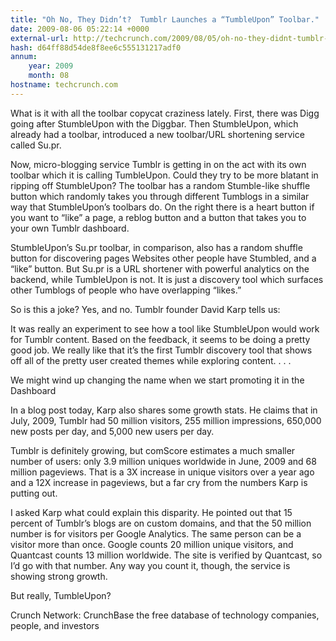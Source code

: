 ```yaml
---
title: "Oh No, They Didn’t?  Tumblr Launches a “TumbleUpon” Toolbar."
date: 2009-08-06 05:22:14 +0000
external-url: http://techcrunch.com/2009/08/05/oh-no-they-didnt-tumblr-launches-a-tumbleupon-toolbar/
hash: d64ff88d54de8f8ee6c555131217adf0
annum:
    year: 2009
    month: 08
hostname: techcrunch.com
---
```




What is it with all the toolbar copycat craziness lately.  First, there was Digg going after StumbleUpon with the Diggbar.  Then StumbleUpon, which already had a toolbar, introduced a new toolbar/URL shortening service called Su.pr.  

Now, micro-blogging service Tumblr is getting in on the act with its own toolbar which it is calling TumbleUpon.  Could they try to be more blatant in ripping off StumbleUpon?  The toolbar has a random Stumble-like shuffle button which randomly takes you through different Tumblogs in a similar way that StumbleUpon’s toolbars do. On the right there is a heart button if you want to “like” a page, a reblog button and a button that takes you to your own Tumblr dashboard.  

StumbleUpon’s Su.pr toolbar, in comparison, also has a random shuffle button for discovering pages Websites other people have Stumbled, and a “like” button.  But Su.pr is a URL shortener with powerful analytics on the backend, while TumbleUpon is not. It is just a discovery tool which surfaces other Tumblogs of people who have overlapping “likes.”

So is this a joke?  Yes, and no.  Tumblr founder David Karp tells us:

It was really an experiment to see how a tool like StumbleUpon would work for Tumblr content.  Based on the feedback, it seems to be doing a pretty good job.  We really like that it’s the first Tumblr discovery tool that shows off all of the pretty user created themes while exploring content. . . . 

We might wind up changing the name when we start promoting it in the Dashboard  

In a blog post today, Karp also shares some growth stats. He claims that in July, 2009, Tumblr had 50 million visitors, 255 million impressions, 650,000 new posts per day, and 5,000 new users per day.  

Tumblr is definitely growing, but comScore estimates a much smaller number of users: only 3.9 million uniques worldwide in June, 2009 and 68 million pageviews.  That is a 3X increase in unique visitors over a year ago and a 12X increase in pageviews, but a far cry from the numbers Karp is putting out.  

I asked Karp what could explain this disparity.  He pointed out that 15 percent of Tumblr’s blogs are on custom domains, and that the 50 million number is for visitors per Google Analytics.  The same person can be a visitor more than once.  Google counts 20 million unique visitors, and Quantcast counts 13 million worldwide.  The site is verified by Quantcast, so I’d go with that number.  Any way you count it, though, the service is showing strong growth.

But really, TumbleUpon?



Crunch Network:  CrunchBase the free database of technology companies, people, and investors






    


